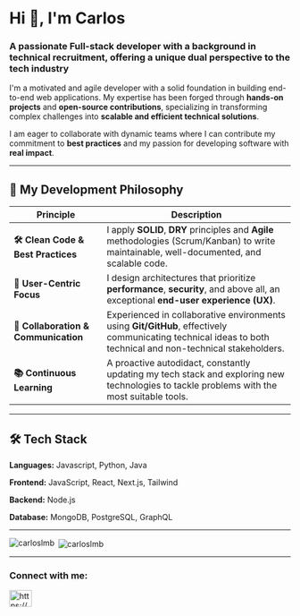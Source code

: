 <h1 align="left">Hi 👋, I'm Carlos</h1>
<h3 align="left">A passionate Full-stack developer with a background in technical recruitment, offering a unique dual perspective to the tech industry</h3>

I'm a motivated and agile developer with a solid foundation in building end-to-end web applications. My expertise has been forged through **hands-on projects** and **open-source contributions**, specializing in transforming complex challenges into **scalable and efficient technical solutions**.

I am eager to collaborate with dynamic teams where I can contribute my commitment to **best practices** and my passion for developing software with **real impact**.

---

## 🧩 My Development Philosophy

| Principle | Description |
|-----------|-------------|
| **🛠️ Clean Code & Best Practices** | I apply **SOLID**, **DRY** principles and **Agile** methodologies (Scrum/Kanban) to write maintainable, well-documented, and scalable code. |
| **🎯 User-Centric Focus** | I design architectures that prioritize **performance**, **security**, and above all, an exceptional **end-user experience (UX)**. |
| **🤝 Collaboration & Communication** | Experienced in collaborative environments using **Git/GitHub**, effectively communicating technical ideas to both technical and non-technical stakeholders. |
| **📚 Continuous Learning** | A proactive autodidact, constantly updating my tech stack and exploring new technologies to tackle problems with the most suitable tools. |

---

## 🛠️ Tech Stack

**Languages:** Javascript, Python, Java

**Frontend:** JavaScript, React, Next.js, Tailwind 

**Backend:** Node.js

**Database:** MongoDB, PostgreSQL, GraphQL 

---
<p><img align="left" src="https://github-readme-stats.vercel.app/api/top-langs?username=carloslmb&show_icons=true&locale=en&layout=compact" alt="carloslmb" /></p>

<p>&nbsp;<img align="center" src="https://github-readme-stats.vercel.app/api?username=carloslmb&show_icons=true&locale=en" alt="carloslmb" /></p>

---

<h3 align="left">Connect with me:</h3>
<p align="left">
<a href="https://www.linkedin.com/in/carlos-cordero-j/" target="blank"><img align="center" src="https://raw.githubusercontent.com/rahuldkjain/github-profile-readme-generator/master/src/images/icons/Social/linked-in-alt.svg" alt="https://www.linkedin.com/in/carlos-cordero-j/" height="30" width="40" /></a>
</p>



